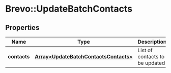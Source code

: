 # Brevo::UpdateBatchContacts

## Properties
Name | Type | Description | Notes
------------ | ------------- | ------------- | -------------
**contacts** | [**Array&lt;UpdateBatchContactsContacts&gt;**](UpdateBatchContactsContacts.md) | List of contacts to be updated | [optional] 


